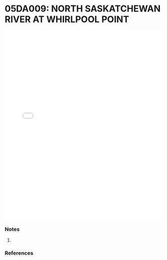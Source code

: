 # 05DA009: NORTH SASKATCHEWAN RIVER AT WHIRLPOOL POINT

<iframe src="/_static/stations/05DA009_fdc.html" width="100%" height="600" frameborder="0"></iframe>

### Notes
1. 

### References

